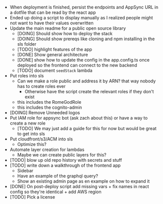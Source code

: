 - When deployment is finished, persist the endpoints and AppSync URL in a dotfile that can be read by the react app
- Ended up doing a script to display manually as I realized people might not want to have their values overwritten
- Update the main readme for a public open source library
    - [DOING] Should show how to deploy the stack
    - [DOING] Should show prereqs like cloning and npm installing in the sls folder
    - [TODO] highlight features of the app
    - [DONE] Show general architecture
    - [DONE] show how to update the config in the app.config.ts once deployed so the frontend can connect to the new backend
    - [TODO] document `seedStack` lambda
- Put roles into sls
    - Can we make a role public and address it by ARN? that way nobody has to create roles ever
      - Otherwise have the script create the relevant roles if they don't exist
    - this includes the RomeGodRole
    - this includes the cognito-admin
- [DOING] Remove Unneeded logos
- Put IAM role for appsync bot (ask zach about this) or have a way to create a new role
    - [TODO] We may just add a guide for this for now but would be great to get into sls
- Put cloudfront/s3/ACM into sls
    - Optimize this?
- Automate layer creation for lambdas
    - Maybe we can create public layers for this?
- [TODO] blow up old repo history with secrets and stuff 
- [TODO] write down a walkthrough of the frontend app
  - Sidebar
  - Have an example of the graphql query?
  - Show an existing admin page as en example on how to expand it
- [DONE] On post-deploy script add missing vars + fix names in react config so they're identical + add AWS region
- [TODO] Pick a license
